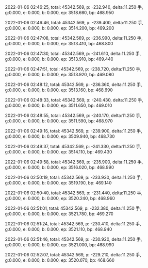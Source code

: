 2022-01-06 02:46:25, total: 45342.569, p: -232.940, delta:11.250 手, g:0.000, e: 0.000, b: 0.000, ep: 3518.660, bp: 468.950

2022-01-06 02:46:46, total: 45342.569, p: -239.400, delta:11.250 手, g:0.000, e: 0.000, b: 0.000, ep: 3514.200, bp: 469.200

2022-01-06 02:47:08, total: 45342.569, p: -236.990, delta:11.250 手, g:0.000, e: 0.000, b: 0.000, ep: 3513.410, bp: 468.800

2022-01-06 02:47:30, total: 45342.569, p: -241.610, delta:11.250 手, g:0.000, e: 0.000, b: 0.000, ep: 3513.910, bp: 469.440

2022-01-06 02:47:51, total: 45342.569, p: -238.720, delta:11.250 手, g:0.000, e: 0.000, b: 0.000, ep: 3513.920, bp: 469.080

2022-01-06 02:48:12, total: 45342.569, p: -236.360, delta:11.250 手, g:0.000, e: 0.000, b: 0.000, ep: 3513.160, bp: 468.690

2022-01-06 02:48:33, total: 45342.569, p: -240.430, delta:11.250 手, g:0.000, e: 0.000, b: 0.000, ep: 3511.650, bp: 469.010

2022-01-06 02:48:55, total: 45342.569, p: -240.170, delta:11.250 手, g:0.000, e: 0.000, b: 0.000, ep: 3511.590, bp: 468.970

2022-01-06 02:49:16, total: 45342.569, p: -239.900, delta:11.250 手, g:0.000, e: 0.000, b: 0.000, ep: 3509.940, bp: 468.730

2022-01-06 02:49:37, total: 45342.569, p: -241.330, delta:11.250 手, g:0.000, e: 0.000, b: 0.000, ep: 3514.110, bp: 469.430

2022-01-06 02:49:58, total: 45342.569, p: -235.900, delta:11.250 手, g:0.000, e: 0.000, b: 0.000, ep: 3516.020, bp: 468.990

2022-01-06 02:50:19, total: 45342.569, p: -233.930, delta:11.250 手, g:0.000, e: 0.000, b: 0.000, ep: 3519.190, bp: 469.140

2022-01-06 02:50:40, total: 45342.569, p: -231.440, delta:11.250 手, g:0.000, e: 0.000, b: 0.000, ep: 3520.240, bp: 468.960

2022-01-06 02:51:01, total: 45342.569, p: -232.380, delta:11.250 手, g:0.000, e: 0.000, b: 0.000, ep: 3521.780, bp: 469.270

2022-01-06 02:51:24, total: 45342.569, p: -230.410, delta:11.250 手, g:0.000, e: 0.000, b: 0.000, ep: 3521.110, bp: 468.940

2022-01-06 02:51:46, total: 45342.569, p: -230.920, delta:11.250 手, g:0.000, e: 0.000, b: 0.000, ep: 3521.000, bp: 468.990

2022-01-06 02:52:07, total: 45342.569, p: -229.210, delta:11.250 手, g:0.000, e: 0.000, b: 0.000, ep: 3520.070, bp: 468.660